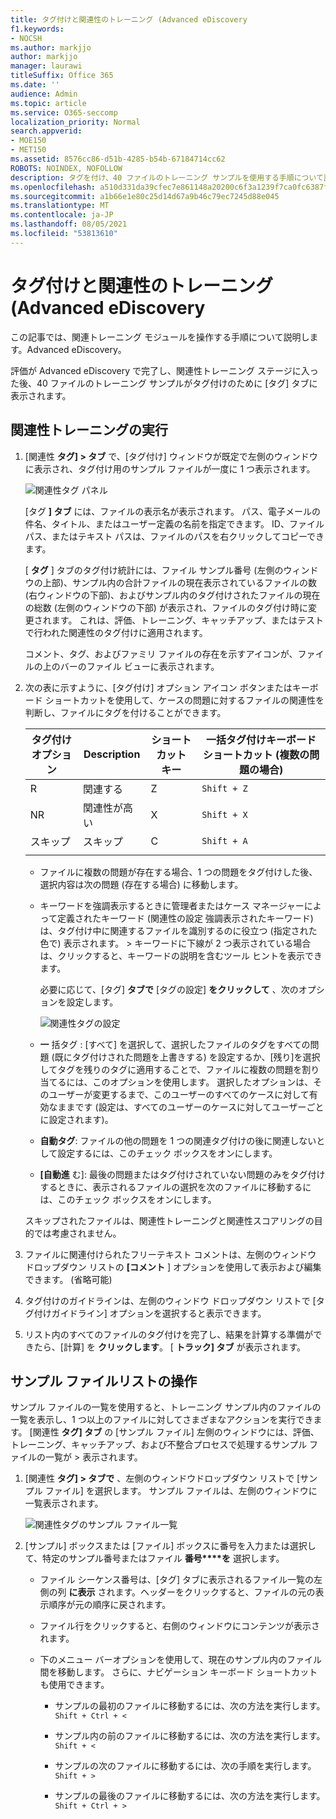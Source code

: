 ```yaml
---
title: タグ付けと関連性のトレーニング (Advanced eDiscovery
f1.keywords:
- NOCSH
ms.author: markjjo
author: markjjo
manager: laurawi
titleSuffix: Office 365
ms.date: ''
audience: Admin
ms.topic: article
ms.service: O365-seccomp
localization_priority: Normal
search.appverid:
- MOE150
- MET150
ms.assetid: 8576cc86-d51b-4285-b54b-67184714cc62
ROBOTS: NOINDEX, NOFOLLOW
description: タグを付け、40 ファイルのトレーニング サンプルを使用する手順について説明します。この手順は、Advanced eDiscovery。
ms.openlocfilehash: a510d331da39cfec7e861148a20200c6f3a1239f7ca0fc6387ffc7de56fa38fd
ms.sourcegitcommit: a1b66e1e80c25d14d67a9b46c79ec7245d88e045
ms.translationtype: MT
ms.contentlocale: ja-JP
ms.lasthandoff: 08/05/2021
ms.locfileid: "53813610"
---
```

# <a name="tagging-and-relevance-training-in-advanced-ediscovery"></a>タグ付けと関連性のトレーニング (Advanced eDiscovery
  
この記事では、関連トレーニング モジュールを操作する手順について説明します。Advanced eDiscovery。
  
評価が Advanced eDiscovery で完了し、関連性トレーニング ステージに入った後、40 ファイルのトレーニング サンプルがタグ付けのために [タグ] タブに表示されます。
  
## <a name="performing-relevance-training"></a>関連性トレーニングの実行

1. [関連性 **タグ] \> タブ** で、[タグ付け] ウィンドウが既定で左側のウィンドウに表示され、タグ付け用のサンプル ファイルが一度に 1 つ表示されます。

    ![関連性タグ パネル](../media/0cf19ab4-b427-4a7f-8749-0f4ed9afaf58.png)
  
    [タグ **] タブ** には、ファイルの表示名が表示されます。 パス、電子メールの件名、タイトル、またはユーザー定義の名前を指定できます。 ID、ファイル パス、またはテキスト パスは、ファイルのパスを右クリックしてコピーできます。

    [ **タグ** ] タブのタグ付け統計には、ファイル サンプル番号 (左側のウィンドウの上部)、サンプル内の合計ファイルの現在表示されているファイルの数 (右ウィンドウの下部)、およびサンプル内のタグ付けされたファイルの現在の総数 (左側のウィンドウの下部) が表示され、ファイルのタグ付け時に変更されます。 これは、評価、トレーニング、キャッチアップ、またはテストで行われた関連性のタグ付けに適用されます。

    コメント、タグ、およびファミリ ファイルの存在を示すアイコンが、ファイルの上のバーのファイル ビューに表示されます。

2. 次の表に示すように、[タグ付け] オプション アイコン ボタンまたはキーボード ショートカットを使用して、ケースの問題に対するファイルの関連性を判断し、ファイルにタグを付けることができます。

   |**タグ付けオプション**|**Description**|**ショートカット キー**|**一括タグ付けキーボード ショートカット (複数の問題の場合)**|
   |-----|-----|-----|-----|
   |R  <br/> |関連する  <br/> |Z  <br/> |`Shift + Z`  <br/> |
   |NR  <br/> |関連性が高い  <br/> |X  <br/> |`Shift + X`  <br/> |
   |スキップ  <br/> |スキップ  <br/> |C  <br/> |`Shift + A`  <br/> |
   |||||

   - ファイルに複数の問題が存在する場合、1 つの問題をタグ付けした後、選択内容は次の問題 (存在する場合) に移動します。  

   - キーワードを強調表示するときに管理者またはケース マネージャーによって定義されたキーワード (関連性の設定 強調表示されたキーワード) は、タグ付け中に関連するファイルを識別するのに役立つ (指定された色で) 表示されます。 \> キーワードに下線が 2 つ表示されている場合は、クリックすると、キーワードの説明を含むツール ヒントを表示できます。

     必要に応じて、[タグ] **タブで** [タグの設定] **をクリックして** 、次のオプションを設定します。

      ![関連性タグの設定](../media/533e89fa-7eb4-409e-ab07-f5aab9296dd8.png)
  
   - **一** 括タグ : [すべて] を選択して、選択したファイルのタグをすべての問題 (既にタグ付けされた問題を上書きする) を設定するか、[残り]を選択してタグを残りのタグに適用することで、ファイルに複数の問題を割り当てるには、このオプションを使用します。 選択したオプションは、そのユーザーが変更するまで、このユーザーのすべてのケースに対して有効なままです (設定は、すべてのユーザーのケースに対してユーザーごとに設定されます)。

   - **自動タグ**: ファイルの他の問題を 1 つの関連タグ付けの後に関連しないとして設定するには、このチェック ボックスをオンにします。

   - **[自動進** む]: 最後の問題またはタグ付けされていない問題のみをタグ付けするときに、表示されるファイルの選択を次のファイルに移動するには、このチェック ボックスをオンにします。

    スキップされたファイルは、関連性トレーニングと関連性スコアリングの目的では考慮されません。

3. ファイルに関連付けられたフリーテキスト コメントは、左側のウィンドウ ドロップダウン リストの **[コメント** ] オプションを使用して表示および編集できます。 (省略可能)

4. タグ付けのガイドラインは、左側のウィンドウ ドロップダウン リストで [タグ付けガイドライン] オプションを選択すると表示できます。

5. リスト内のすべてのファイルのタグ付けを完了し、結果を計算する準備ができたら、[計算] を **クリックします**。 [ **トラック] タブ** が表示されます。  

## <a name="working-with-the-sample-files-list"></a>サンプル ファイルリストの操作

サンプル ファイルの一覧を使用すると、トレーニング サンプル内のファイルの一覧を表示し、1 つ以上のファイルに対してさまざまなアクションを実行できます。 [関連性 **タグ] タブ** の [サンプル ファイル] 左側のウィンドウには、評価、トレーニング、キャッチアップ、および不整合プロセスで処理するサンプル ファイルの一覧が \> 表示されます。
  
1. [関連性 **タグ] \> タブで** 、左側のウィンドウドロップダウン リストで [サンプル ファイル] を選択します。 サンプル ファイルは、左側のウィンドウに一覧表示されます。

    ![関連性タグのサンプル ファイル一覧](../media/fd058bdd-645a-4af1-a1eb-bff08581cb18.png)
  
2. [サンプル] ボックスまたは [ファイル] ボックスに番号を入力または選択して、特定のサンプル番号またはファイル **番号****を** 選択します。

   - ファイル シーケンス番号は、[タグ] タブに表示されるファイル一覧の左側の列 **に表示** されます。ヘッダーをクリックすると、ファイルの元の表示順序が元の順序に戻されます。

   - ファイル行をクリックすると、右側のウィンドウにコンテンツが表示されます。

   - 下のメニュー バーオプションを使用して、現在のサンプル内のファイル間を移動します。 さらに、ナビゲーション キーボード ショートカットも使用できます。
  
     - サンプルの最初のファイルに移動するには、次の方法を実行します。 `Shift + Ctrl + <`

     - サンプル内の前のファイルに移動するには、次の方法を実行します。 `Shift + <`

     - サンプルの次のファイルに移動するには、次の手順を実行します。 `Shift + >`

     - サンプルの最後のファイルに移動するには、次の方法を実行します。 `Shift + Ctrl + >`
